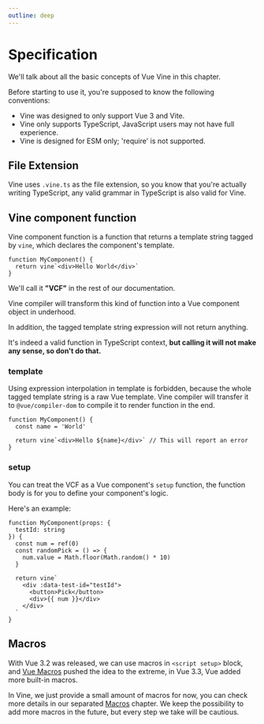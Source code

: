 ```yaml
---
outline: deep
---
```


# Specification

We'll talk about all the basic concepts of Vue Vine in this chapter.

Before starting to use it, you're supposed to know the following conventions:

- Vine was designed to only support Vue 3 and Vite.
- Vine only supports TypeScript, JavaScript users may not have full experience.
- Vine is designed for ESM only; 'require' is not supported.

## File Extension

Vine uses `.vine.ts` as the file extension, so you know that you're actually writing TypeScript, any valid grammar in TypeScript is also valid for Vine.

## Vine component function

Vine component function is a function that returns a template string tagged by `vine`, which declares the component's template.

```vue-vine
function MyComponent() {
  return vine`<div>Hello World</div>`
}
```

We'll call it **"VCF"** in the rest of our documentation.

Vine compiler will transform this kind of function into a Vue component object in underhood.

In addition, the tagged template string expression will not return anything.

It's indeed a valid function in TypeScript context, **but calling it will not make any sense, so don't do that.**

### template

Using expression interpolation in template is forbidden, because the whole tagged template string is a raw Vue template. Vine compiler will transfer it to `@vue/compiler-dom` to compile it to render function in the end.

```vue-vine
function MyComponent() {
  const name = 'World'

  return vine`<div>Hello ${name}</div>` // This will report an error
}
```

### setup

You can treat the VCF as a Vue component's `setup` function, the function body is for you to define your component's logic.

Here's an example:

```vue-vine
function MyComponent(props: {
  testId: string
}) {
  const num = ref(0)
  const randomPick = () => {
    num.value = Math.floor(Math.random() * 10)
  }

  return vine`
    <div :data-test-id="testId">
      <button>Pick</button>
      <div>{{ num }}</div>
    </div>
  `
}
```

## Macros

With Vue 3.2 was released, we can use macros in `<script setup>` block, and [Vue Macros](https://vue-macros.sxzz.moe/) pushed the idea to the extreme, in Vue 3.3, Vue added more built-in macros.

In Vine, we just provide a small amount of macros for now, you can check more details in our separated [Macros](./macros.html) chapter. We keep the possibility to add more macros in the future, but every step we take will be cautious.
